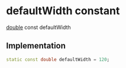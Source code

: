 


# defaultWidth constant






[double](https://api.flutter.dev/flutter/dart-core/double-class.html) const defaultWidth
  







## Implementation

```dart
static const double defaultWidth = 120;


```







